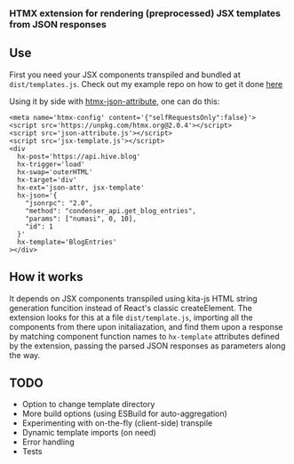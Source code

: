 ### HTMX extension for rendering (preprocessed) JSX templates from JSON responses

## Use

First you need your JSX components transpiled and bundled at `dist/templates.js`. Check out my example repo on how to get it done [here](https://github.com/numasi/htmx-jsx-json-example/)

Using it by side with [htmx-json-attribute](htps://github.com/numasi/htmx-json-attribute), one can do this:


```
<meta name='htmx-config' content='{"selfRequestsOnly":false}'>
<script src='https://unpkg.com/htmx.org@2.0.4'></script>
<script src='json-attribute.js'></script>
<script src='jsx-template.js'></script>
<div
  hx-post='https://api.hive.blog'
  hx-trigger='load'
  hx-swap='outerHTML'
  hx-target='div'
  hx-ext='json-attr, jsx-template'
  hx-json='{
    "jsonrpc": "2.0",
    "method": "condenser_api.get_blog_entries",
    "params": ["numasi", 0, 10],
    "id": 1
  }'
  hx-template='BlogEntries'
></div>
```

## How it works

It depends on JSX components transpiled using kita-js HTML string generation funcition instead of React's classic createElement. The extension looks for this at a file `dist/template.js`, importing all the components from there upon initaliazation, and find them upon a response by matching component function names to `hx-template` attributes defined by the extension, passing the parsed JSON responses as parameters along the way.

## TODO

- Option to change template directory
- More build options (using ESBuild for auto-aggregation)
- Experimenting with on-the-fly (client-side) transpile
- Dynamic template imports (on need)
- Error handling
- Tests
